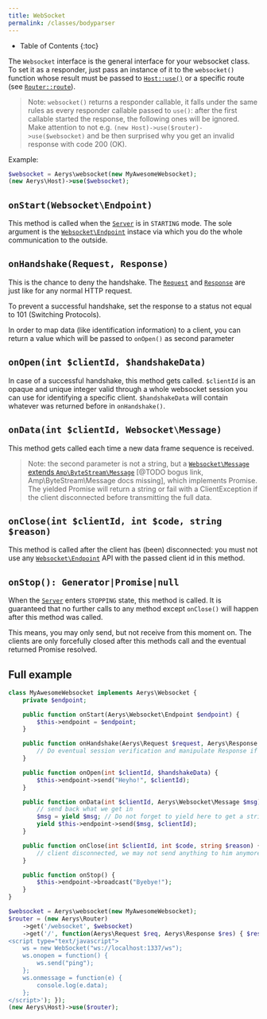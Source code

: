 ```yaml
---
title: WebSocket
permalink: /classes/bodyparser
---
```


* Table of Contents
{:toc}

The `Websocket` interface is the general interface for your websocket class. To set it as a responder, just pass an instance of it to the `websocket()` function whose result must be passed to [`Host::use()`](host.html#use) or a specific route (see [`Router::route`](router.html#route)).

> Note: `websocket()` returns a responder callable, it falls under the same rules as every responder callable passed to `use()`: after the first callable started the response, the following ones will be ignored. Make attention to not e.g. `(new Host)->use($router)->use($websocket)` and be then surprised why you get an invalid response with code 200 (OK).

Example:

```php
$websocket = Aerys\websocket(new MyAwesomeWebsocket);
(new Aerys\Host)->use($websocket);
```

## `onStart(Websocket\Endpoint)`

This method is called when the [`Server`](server.html) is in `STARTING` mode. The sole argument is the [`Websocket\Endpoint`](websocket-endpoint.html) instace via which you do the whole communication to the outside.

## `onHandshake(Request, Response)`

This is the chance to deny the handshake. The [`Request`](request.html) and [`Response`](response.html) are just like for any normal HTTP request.

To prevent a successful handshake, set the response to a status not equal to 101 (Switching Protocols).

In order to map data (like identification information) to a client, you can return a value which will be passed to `onOpen()` as second parameter

## `onOpen(int $clientId, $handshakeData)`

In case of a successful handshake, this method gets called. `$clientId` is an opaque and unique integer valid through a whole websocket session you can use for identifying a specific client. `$handshakeData` will contain whatever was returned before in `onHandshake()`.

## `onData(int $clientId, Websocket\Message)`

This method gets called each time a new data frame sequence is received.

> Note: the second parameter is not a string, but a [`Websocket\Message` extends `Amp\ByteStream\Message`](../../byte-stream/message) [@TODO bogus link, Amp\ByteStream\Message docs missing], which implements Promise. The yielded Promise will return a string or fail with a ClientException if the client disconnected before transmitting the full data.

## `onClose(int $clientId, int $code, string $reason)`

This method is called after the client has (been) disconnected: you must not use any [`Websocket\Endpoint`](websocket-endpoint.html) API with the passed client id in this method.

## `onStop(): Generator|Promise|null`

When the [`Server`](server.html) enters `STOPPING` state, this method is called. It is guaranteed that no further calls to any method except `onClose()` will happen after this method was called.

This means, you may only send, but not receive from this moment on. The clients are only forcefully closed after this methods call and the eventual returned Promise resolved.

## Full example

```php
class MyAwesomeWebsocket implements Aerys\Websocket {
	private $endpoint;

	public function onStart(Aerys\Websocket\Endpoint $endpoint) {
		$this->endpoint = $endpoint;
	}

	public function onHandshake(Aerys\Request $request, Aerys\Response $response) {
		// Do eventual session verification and manipulate Response if needed to abort
	}

	public function onOpen(int $clientId, $handshakeData) {
		$this->endpoint->send("Heyho!", $clientId);
	}

	public function onData(int $clientId, Aerys\Websocket\Message $msg) {
		// send back what we get in
		$msg = yield $msg; // Do not forget to yield here to get a string
		yield $this->endpoint->send($msg, $clientId);
	}

	public function onClose(int $clientId, int $code, string $reason) {
		// client disconnected, we may not send anything to him anymore
	}

	public function onStop() {
		$this->endpoint->broadcast("Byebye!");
	}
}

$websocket = Aerys\websocket(new MyAwesomeWebsocket);
$router = (new Aerys\Router)
	->get('/websocket', $websocket)
	->get('/', function(Aerys\Request $req, Aerys\Response $res) { $res->send('
<script type="text/javascript">
	ws = new WebSocket("ws://localhost:1337/ws");
	ws.onopen = function() {
		ws.send("ping");
	};
	ws.onmessage = function(e) {
		console.log(e.data);
	};
</script>'); });
(new Aerys\Host)->use($router);
```
